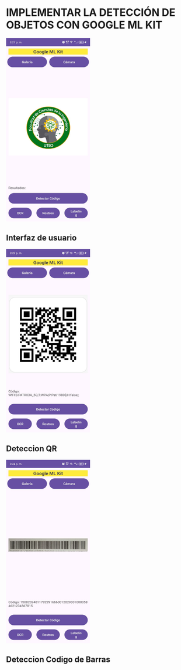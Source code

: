 # IMPLEMENTAR LA DETECCIÓN DE OBJETOS CON GOOGLE ML KIT
<img src="https://github.com/Kiara-y-Josue/MLKITBARQR/blob/master/gradle/wrapper/cap5.jpg" height=500 width=230>
<h2>Interfaz de usuario</h2>
<img src="https://github.com/Kiara-y-Josue/MLKITBARQR/blob/master/gradle/wrapper/cap6.jpg" height=500 width=230>
<h2>Deteccion QR</h2>
<img src="https://github.com/Kiara-y-Josue/MLKITBARQR/blob/master/gradle/wrapper/cap7.jpg" height=500 width=230>
<h2>Deteccion Codigo de Barras</h2>

